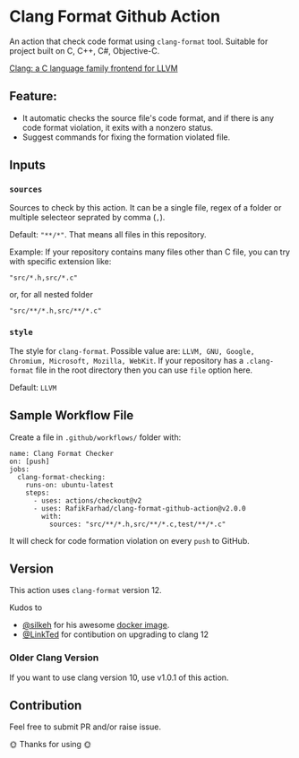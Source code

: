 # Clang Format Github Action

An action that check code format using `clang-format` tool. Suitable for project built on C, C++, C#, Objective-C.

[Clang: a C language family frontend for LLVM
](https://clang.llvm.org/)

## Feature:
- It automatic checks the source file's code format, and if there is any code format violation, it exits with a nonzero status.
- Suggest commands for fixing the formation violated file.

## Inputs

### `sources`
Sources to check by this action. It can be a single file, regex of a folder or multiple selecteor seprated by comma (`,`).

Default: `"**/*"`.  That means all files in this repository.

Example: If your repository contains many files other than C file, you can try with specific extension like:

`"src/*.h,src/*.c"`

or, for all nested folder

`"src/**/*.h,src/**/*.c"`

### `style`
The style for `clang-format`. Possible value are: `LLVM, GNU, Google, Chromium, Microsoft, Mozilla, WebKit`. If your repository has a `.clang-format` file in the root directory then you can use `file` option here.

Default: `LLVM`

## Sample Workflow File
Create a file in `.github/workflows/` folder with:

```
name: Clang Format Checker
on: [push]
jobs:
  clang-format-checking:
    runs-on: ubuntu-latest
    steps:
      - uses: actions/checkout@v2
      - uses: RafikFarhad/clang-format-github-action@v2.0.0
        with:
          sources: "src/**/*.h,src/**/*.c,test/**/*.c"
```

It will check for code formation violation on every `push` to GitHub.

## Version

This action uses `clang-format` version 12.

Kudos to
- [@silkeh](github.com/silkeh) for his awesome [docker image](https://hub.docker.com/r/silkeh/clang).
- [@LinkTed](github.com/LinkTed) for contibution on upgrading to clang 12

### Older Clang Version
If you want to use clang version 10, use v1.0.1 of this action.

## Contribution

Feel free to submit PR and/or raise issue.

🌞 Thanks for using 🌞
